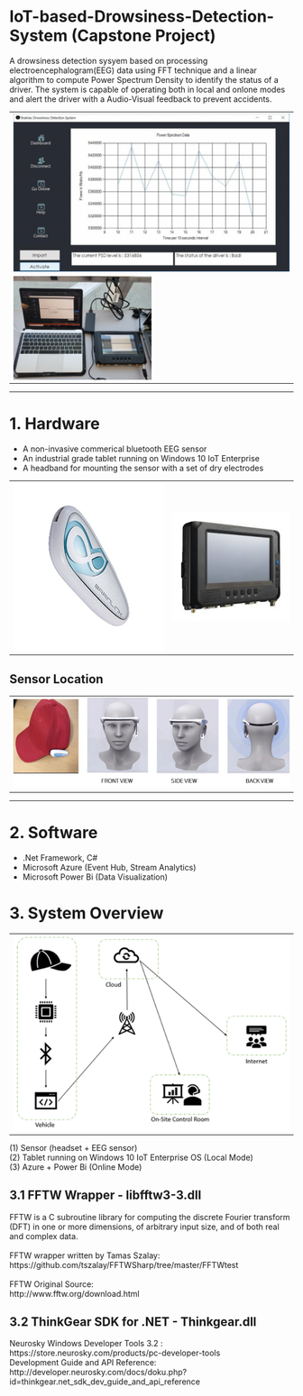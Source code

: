 # IoT-based-Drowsiness-Detection-System (Capstone Project)
A drowsiness detection sysyem based on processing electroencephalogram(EEG) data using FFT technique and a linear algorithm to compute Power Spectrum Density to identify the status of a driver. The system is capable of operating both in local and onlone modes and alert the driver with a Audio-Visual feedback to prevent accidents. 

<table align="center">
  <tr align="center"><td><img src ='img/demogif.gif'></td></tr>
  <tr> <td><img src = 'img/system.jpg' width="50%" ></td></tr>
</table>
<hr>

<h1>1. Hardware</h1>
<ul type ="disk">
  <li>A non-invasive commerical bluetooth EEG sensor </li>
  <li>An industrial grade tablet running on Windows 10 IoT Enterprise</li>
  <li>A headband for mounting the sensor with a set of dry electrodes</li>
</ul>
<table>
  <tr align="center"><td> <img src ='img/eegsensor.jpg' width="300px" height="300px"> </td> <td> <img src='img/mt7000.jpg'> </td></tr>
</table>

<h2> Sensor Location </h2>
<table align="center">
  <tr><td> <img src = 'img/sensorlocation.jpg'> </td></tr>
</table>
<hr>

<h1>2. Software</h1>
<ul type="disk">
  <li>.Net Framework, C#</li>
  <li>Microsoft Azure (Event Hub, Stream Analytics)</li>
  <li>Microsoft Power Bi (Data Visualization) </li>
</ul>

<h1>3. System Overview</h1>
<table>
  <tr><td><img src='img/systemdesign.png'></td></tr>
</table>
(1) Sensor (headset + EEG sensor) <br>
(2) Tablet running on Windows 10 IoT Enterprise OS (Local Mode) <br>
(3) Azure + Power Bi (Online Mode) <br>

<H2> 3.1 FFTW Wrapper - libfftw3-3.dll </H2>
FFTW is a C subroutine library for computing the discrete Fourier transform (DFT) in one or more dimensions, of arbitrary input size, and of both real and complex data.<br>
<br>
FFTW wrapper written by Tamas Szalay:<br>
https://github.com/tszalay/FFTWSharp/tree/master/FFTWtest<br>
<br>
FFTW Original Source:<br>
http://www.fftw.org/download.html<br>

<H2> 3.2 ThinkGear SDK for .NET - Thinkgear.dll </H2>
Neurosky Windows Developer Tools 3.2 : https://store.neurosky.com/products/pc-developer-tools <br>
Development Guide and API Reference: http://developer.neurosky.com/docs/doku.php?id=thinkgear.net_sdk_dev_guide_and_api_reference
